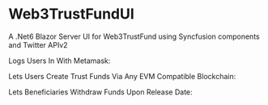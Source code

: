 # Web3TrustFundUI

A .Net6 Blazor Server UI for Web3TrustFund using Syncfusion components and Twitter APIv2

Logs Users In With Metamask:



Lets Users Create Trust Funds Via Any EVM Compatible Blockchain:


Lets Beneficiaries Withdraw Funds Upon Release Date:


